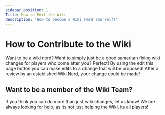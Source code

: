 ```yaml
---
sidebar_position: 1
Title: How to Edit the Wiki
description: "How to become a Wiki Nerd Yourself!"
---
```


# How to Contribute to the Wiki

Want to be a wiki nerd? Want to simply just be a good samaritan fixing wiki changes for players who come after you? Perfect! By using the edit this page button you can make edits to a change that will be proposed! After a review by an established Wiki Nerd, your change could be made!

## Want to be a member of the Wiki Team?

If you think you can do more than just wiki changes, let us know! We are always looking for help, as its not just helping the Wiki, its all players! 
